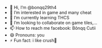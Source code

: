 - 👋 Hi, I’m @bonqq29th4
- 👀 I’m interested in game and many cheat
- 🌱 I’m currently learning THCS
- 💞️ I’m looking to collaborate on game tiles,...
- 📫 How to reach me facebook: Bônqq Cutii 
- 😄 Pronouns: you
- ⚡ Fun fact: i like crush🌹

<!---
bonqq29th4/bonqq29th4 is a ✨ special ✨ repository because its `README.md` (this file) appears on your GitHub profile.
You can click the Preview link to take a look at your changes.
--->
